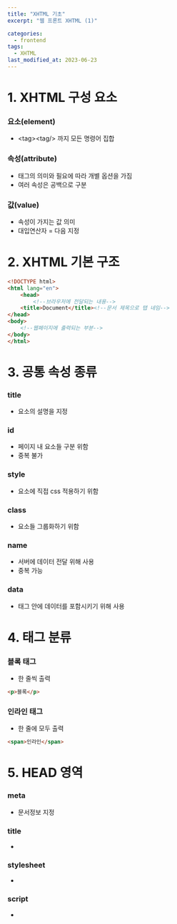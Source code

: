 ```yaml
---
title: "XHTML 기초"
excerpt: "웹 프론트 XHTML (1)"

categories:
  - frontend
tags:
  - XHTML
last_modified_at: 2023-06-23
---
```

    

# **1. XHTML 구성 요소** #
### 요소(element)
* \<tag\>\<tag/\> 까지 모든 명령어 집합

### 속성(attribute)
* 태그의 의미와 필요에 따라 개별 옵션을 가짐
* 여러 속성은 공백으로 구분

### 값(value)
* 속성이 가지는 값 의미
* 대입연산자 = 다음 지정
    
# **2. XHTML 기본 구조** #
```html
<!DOCTYPE html>
<html lang="en">
    <head>
        <!--브라우저에 전달되는 내용-->
    <title>Document</title><!--문서 제목으로 탭 네임-->
</head>
<body>
    <!--웹페이지에 출력되는 부분-->
</body>
</html>
```
    
# **3. 공통 속성 종류** #
### title
* 요소의 설명을 지정

### id
* 페이지 내 요소들 구분 위함
* 중복 불가

### style
* 요소에 직접 css 적용하기 위함

### class
* 요소들 그룹화하기 위함

### name
* 서버에 데이터 전달 위해 사용
* 중복 가능

### data
* 태그 안에 데이터를 포함시키기 위해 사용
    
# **4. 태그 분류** #
### 블록 태그
* 한 줄씩 출력

```html
<p>블록</p>
```

### 인라인 태그
* 한 줄에 모두 출력

```html
<span>인라인</span>
```    

# **5. HEAD 영역** #
### meta
* 문서정보 지정  
### title
* 
### stylesheet
* 
### script
* 
